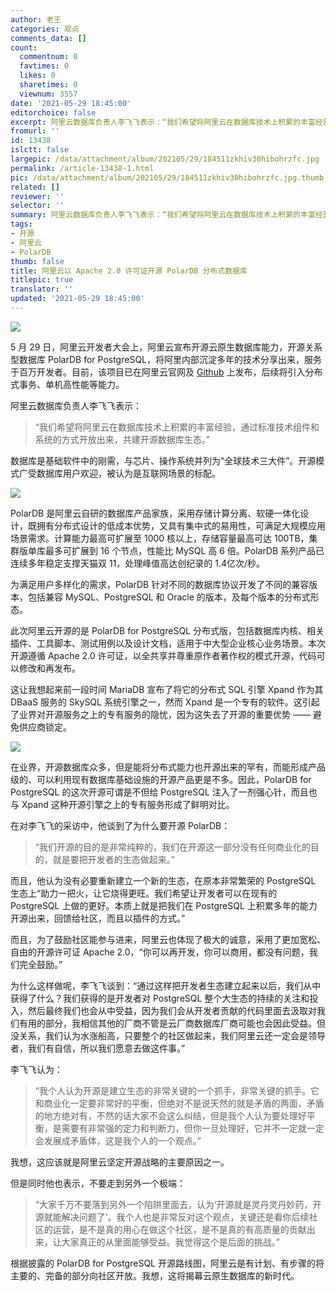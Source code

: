 ```yaml
---
author: 老王
categories: 观点
comments_data: []
count:
  commentnum: 0
  favtimes: 0
  likes: 0
  sharetimes: 0
  viewnum: 3557
date: '2021-05-29 18:45:00'
editorchoice: false
excerpt: 阿里云数据库负责人李飞飞表示：“我们希望将阿里云在数据库技术上积累的丰富经验，通过标准技术组件和系统的方式开放出来，共建开源数据库生态。”
fromurl: ''
id: 13438
islctt: false
largepic: /data/attachment/album/202105/29/184511zkhiv30hibohrzfc.jpg
permalink: /article-13438-1.html
pic: /data/attachment/album/202105/29/184511zkhiv30hibohrzfc.jpg.thumb.jpg
related: []
reviewer: ''
selector: ''
summary: 阿里云数据库负责人李飞飞表示：“我们希望将阿里云在数据库技术上积累的丰富经验，通过标准技术组件和系统的方式开放出来，共建开源数据库生态。”
tags:
- 开源
- 阿里云
- PolarDB
thumb: false
title: 阿里云以 Apache 2.0 许可证开源 PolarDB 分布式数据库
titlepic: true
translator: ''
updated: '2021-05-29 18:45:00'
---
```


![](/data/attachment/album/202105/29/184511zkhiv30hibohrzfc.jpg)


5 月 29 日，阿里云开发者大会上，阿里云宣布开源云原生数据库能力，开源关系型数据库 PolarDB for PostgreSQL，将阿里内部沉淀多年的技术分享出来，服务于百万开发者。目前，该项目已在阿里云官网及 [Github](https://github.com/alibaba/PolarDB-for-PostgreSQL) 上发布，后续将引入分布式事务、单机高性能等能力。


阿里云数据库负责人李飞飞表示：



> 
> “我们希望将阿里云在数据库技术上积累的丰富经验，通过标准技术组件和系统的方式开放出来，共建开源数据库生态。”
> 
> 
> 


数据库是基础软件中的刚需，与芯片、操作系统并列为“全球技术三大件”。开源模式广受数据库用户欢迎，被认为是互联网场景的标配。


![](/data/attachment/album/202105/29/184305zmztr6nl6ilcvci2.png)


PolarDB 是阿里云自研的数据库产品家族，采用存储计算分离、软硬一体化设计，既拥有分布式设计的低成本优势，又具有集中式的易用性，可满足大规模应用场景需求。计算能力最高可扩展至 1000 核以上，存储容量最高可达 100TB，集群版单库最多可扩展到 16 个节点，性能比 MySQL 高 6 倍。PolarDB 系列产品已连续多年稳定支撑天猫双 11，处理峰值高达创纪录的 1.4亿次/秒。


为满足用户多样化的需求，PolarDB 针对不同的数据库协议开发了不同的兼容版本，包括兼容 MySQL、PostgreSQL 和 Oracle 的版本，及每个版本的分布式形态。


此次阿里云开源的是 PolarDB for PostgreSQL 分布式版，包括数据库内核、相关插件、工具脚本、测试用例以及设计文档，适用于中大型企业核心业务场景。本次开源遵循 Apache 2.0 许可证，以全共享并尊重原作者著作权的模式开源，代码可以修改和再发布。


这让我想起来前一段时间 MariaDB 宣布了将它的分布式 SQL 引擎 Xpand 作为其 DBaaS 服务的 SkySQL 系统引擎之一，然而 Xpand 是一个专有的软件。这引起了业界对开源服务之上的专有服务的隐忧，因为这失去了开源的重要优势 —— 避免供应商锁定。


![](/data/attachment/album/202105/29/184326u8qvuxvmkb18dlbl.png)


在业界，开源数据库众多，但是能将分布式能力也开源出来的罕有，而能形成产品级的、可以利用现有数据库基础设施的开源产品更是不多。因此，PolarDB for PostgreSQL 的这次开源可谓是不但给 PostgreSQL 注入了一剂强心针，而且也与 Xpand 这种开源引擎之上的专有服务形成了鲜明对比。


在对李飞飞的采访中，他谈到了为什么要开源 PolarDB：



> 
> “我们开源的目的是非常纯粹的，我们在开源这一部分没有任何商业化的目的，就是要把开发者的生态做起来。”
> 
> 
> 


而且，他认为没有必要重新建立一个新的生态，在原本非常繁荣的 PostgreSQL 生态上“助力一把火，让它烧得更旺。我们希望让开发者可以在现有的 PostgreSQL 上做的更好。本质上就是把我们在 PostgreSQL 上积累多年的能力开源出来，回馈给社区，而且以插件的方式。”


而且，为了鼓励社区能参与进来，阿里云也体现了极大的诚意，采用了更加宽松、自由的开源许可证 Apache 2.0，“你可以再开发，你可以商用，都没有问题，我们完全鼓励。”


为什么这样做呢，李飞飞谈到：“通过这样把开发者生态建立起来以后，我们从中获得了什么？我们获得的是开发者对 PostgreSQL 整个大生态的持续的关注和投入，然后最终我们也会从中受益，因为我们会从开发者贡献的代码里面去汲取对我们有用的部分，我相信其他的厂商不管是云厂商数据库厂商可能也会因此受益。但没关系，我们认为水涨船高，只要整个的社区做起来，我们阿里云还一定会是领导者，我们有自信，所以我们愿意去做这件事。”


李飞飞认为：



> 
> “我个人认为开源是建立生态的非常关键的一个抓手，非常关键的抓手。它和商业化一定要非常好的平衡，但绝对不是说天然的就是矛盾的两面，矛盾的地方绝对有，不然的话大家不会这么纠结，但是我个人认为要处理好平衡，是需要有非常强的定力和判断力，但你一旦处理好，它并不一定就一定会发展成矛盾体，这是我个人的一个观点。”
> 
> 
> 


我想，这应该就是阿里云坚定开源战略的主要原因之一。


但是同时他也表示，不要走到另外一个极端：



> 
> “大家千万不要落到另外一个陷阱里面去，认为‘开源就是灵丹灵丹妙药，开源就能解决问题了’。我个人也是非常反对这个观点，关键还是看你后续社区的运营，是不是真的用心在做这个社区，是不是真的有高质量的贡献出来，让大家真正的从里面能够受益。我觉得这个是后面的挑战。”
> 
> 
> 


根据披露的 PolarDB for PostgreSQL 开源路线图，阿里云是有计划、有步骤的将主要的、完备的部分向社区开放。我想，这将揭幕云原生数据库的新时代。